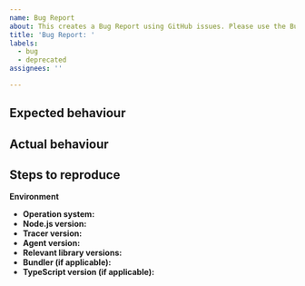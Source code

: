```yaml
---
name: Bug Report
about: This creates a Bug Report using GitHub issues. Please use the Bug Report option instead.
title: 'Bug Report: '
labels:
  - bug
  - deprecated
assignees: ''

---
```

<!--
For an expedited experience it is recommended to create issues using the helpdesk:
  https://help.datadoghq.com/hc/en-us/requests/new?tf_1260824651490=pt_product_type:apm&tf_1900004146284=pt_apm_language:node

If your issue is security related please first check the Security Policy document:
  https://github.com/DataDog/dd-trace-js/blob/master/SECURITY.md

If your issue relates to Lambda it _may_ be better handled in this repository:
  https://github.com/DataDog/datadog-lambda-js
-->

## Expected behaviour

<!-- What should be happening. -->

## Actual behaviour

<!-- What should be happening. -->

## Steps to reproduce

<!-- How can we reproduce this issue in order to diagnose it? Code snippets and sample apps are encouraged! -->

**Environment**

* **Operation system:**
* **Node.js version:**
* **Tracer version:**
* **Agent version:**
* **Relevant library versions:**
* **Bundler (if applicable):**
* **TypeScript version (if applicable):**

<!-- Please provide any parts of your package.json that you're able to share, if possible. -->

